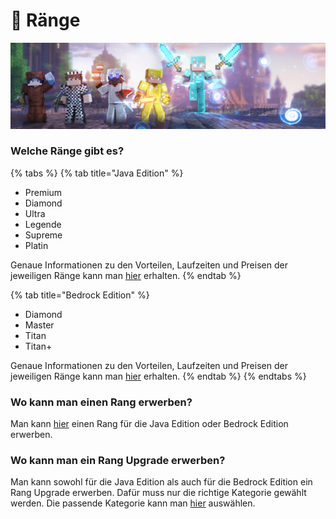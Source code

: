 # 👑 Ränge

![](../.assets/shop/rank/shop-rank.png)

### Welche Ränge gibt es?

{% tabs %}
{% tab title="Java Edition" %}
* Premium
* Diamond
* Ultra
* Legende
* Supreme
* Platin

Genaue Informationen zu den Vorteilen, Laufzeiten und Preisen der jeweiligen Ränge kann man [hier](https://shop.opsucht.net/category/raenge) erhalten.
{% endtab %}

{% tab title="Bedrock Edition" %}
* Diamond
* Master
* Titan
* Titan+

Genaue Informationen zu den Vorteilen, Laufzeiten und Preisen der jeweiligen Ränge kann man [hier](https://be.shop.opsucht.net/category/upgrades) erhalten.
{% endtab %}
{% endtabs %}

### Wo kann man einen Rang erwerben?

Man kann [hier](https://shop.opsucht.net) einen Rang für die Java Edition oder Bedrock Edition erwerben.

### Wo kann man ein Rang Upgrade erwerben?

Man kann sowohl für die Java Edition als auch für die Bedrock Edition ein Rang Upgrade erwerben. Dafür muss nur die richtige Kategorie gewählt werden. Die passende Kategorie kann man [hier](https://shop.opsucht.net) auswählen.
